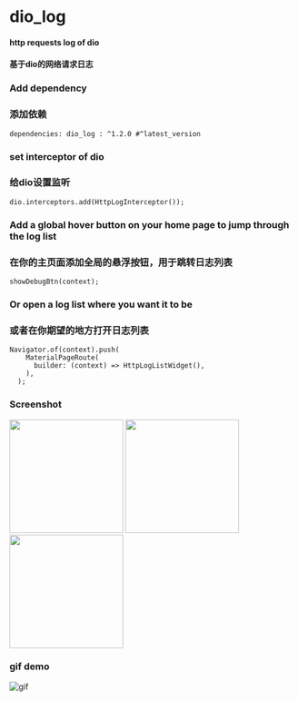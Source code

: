 
# dio_log

#### http requests log of dio 
#### 基于dio的网络请求日志

### Add dependency
### 添加依赖
```
dependencies: dio_log : ^1.2.0 #^latest_version
```
### set interceptor of dio
### 给dio设置监听
```
dio.interceptors.add(HttpLogInterceptor());
```
### Add a global hover button on your home page to jump through the log list
### 在你的主页面添加全局的悬浮按钮，用于跳转日志列表
```
showDebugBtn(context);
```
### Or open a log list where you want it to be
### 或者在你期望的地方打开日志列表
``` 
Navigator.of(context).push(
    MaterialPageRoute(
      builder: (context) => HttpLogListWidget(),
    ),
  );  
```

### Screenshot 
<img src="https://raw.githubusercontent.com/flutterplugin/dio_log/develop/images/log_list.PNG" width="200">      
<img src="https://raw.githubusercontent.com/flutterplugin/dio_log/develop/images/log_request.PNG" width="200">
<img src="https://raw.githubusercontent.com/flutterplugin/dio_log/develop/images/log_response.PNG" width="200">

### gif demo 
![gif](https://raw.githubusercontent.com/flutterplugin/dio_log/develop/images/dio_log_example.gif)
